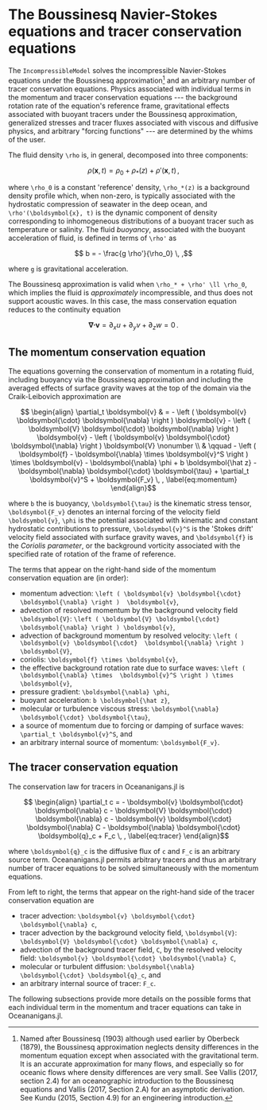 # The Boussinesq Navier-Stokes equations and tracer conservation equations

The `IncompressibleModel` solves the incompressible Navier-Stokes equations under the Boussinesq
approximation[^1] and an arbitrary number of tracer conservation equations.
Physics associated with individual terms in the momentum and tracer conservation
equations --- the background rotation rate of the equation's reference frame,
gravitational effects associated with buoyant tracers under the Boussinesq
approximation, generalized stresses and tracer fluxes associated with viscous and
diffusive physics, and arbitrary "forcing functions" --- are determined by the whims of the
user.

[^1]: Named after Boussinesq (1903) although used earlier by Oberbeck (1879), the Boussinesq
      approximation neglects density differences in the momentum equation except when associated
      with the gravitational term. It is an accurate approximation for many flows, and especially
      so for oceanic flows where density differences are very small. See Vallis (2017, section 2.4)
      for an oceanographic introduction to the Boussinesq equations and Vallis (2017, Section 2.A)
      for an asymptotic derivation. See Kundu (2015, Section 4.9) for an engineering
      introduction.

The fluid density ``\rho`` is, in general, decomposed into three
components:
```math
    \rho(\boldsymbol{x}, t) = \rho_0 + \rho_*(z) + \rho'(\boldsymbol{x}, t) \, ,
```
where ``\rho_0`` is a constant 'reference' density, ``\rho_*(z)`` is a background density
profile which, when non-zero, is typically associated with the hydrostatic compression
of seawater in the deep ocean, and ``\rho'(\boldsymbol{x}, t)`` is the dynamic component of density
corresponding to inhomogeneous distributions of a buoyant tracer such as temperature or salinity.
The fluid *buoyancy*, associated with the buoyant acceleration of fluid, is
defined in terms of ``\rho'`` as
```math
    b = - \frac{g \rho'}{\rho_0} \, ,
```
where ``g`` is gravitational acceleration.

The Boussinesq approximation is valid when ``\rho_* + \rho' \ll \rho_0``, which implies the
fluid is _approximately_ incompressible, and thus does not support acoustic waves.
In this case, the mass conservation equation reduces to the continuity equation
```math
    \begin{equation}
    \boldsymbol{\nabla} \boldsymbol{\cdot} \boldsymbol{v} = \partial_x u + \partial_y v + \partial_z w = 0 \, .
    \label{eq:continuity}
    \end{equation}
```

## The momentum conservation equation

The equations governing the conservation of momentum in a rotating fluid, including buoyancy
via the Boussinesq approximation and including the averaged effects of surface gravity waves
at the top of the domain via the Craik-Leibovich approximation are
```math
    \begin{align}
    \partial_t \boldsymbol{v} & = - \left ( \boldsymbol{v} \boldsymbol{\cdot} \boldsymbol{\nabla} \right ) \boldsymbol{v}
                        - \left ( \boldsymbol{V} \boldsymbol{\cdot} \boldsymbol{\nabla} \right ) \boldsymbol{v}
                        - \left ( \boldsymbol{v} \boldsymbol{\cdot} \boldsymbol{\nabla} \right ) \boldsymbol{V} \nonumber \\
                        & \qquad
                        - \left ( \boldsymbol{f} - \boldsymbol{\nabla} \times \boldsymbol{v}^S \right ) \times \boldsymbol{v} 
                        - \boldsymbol{\nabla} \phi
                        + b \boldsymbol{\hat z}
                        - \boldsymbol{\nabla} \boldsymbol{\cdot} \boldsymbol{\tau}
                        + \partial_t \boldsymbol{v}^S
                        + \boldsymbol{F_v} \, ,
    \label{eq:momentum}
    \end{align}
```
where ``b`` the is buoyancy, ``\boldsymbol{\tau}`` is the kinematic stress tensor, ``\boldsymbol{F_v}``
denotes an internal forcing of the velocity field ``\boldsymbol{v}``, ``\phi`` is the potential
associated with kinematic and constant hydrostatic contributions to pressure, ``\boldsymbol{v}^S`` 
is the 'Stokes drift' velocity field associated with surface gravity waves, and ``\boldsymbol{f}`` 
is the *Coriolis parameter*, or the background vorticity associated with the specified rate of 
rotation of the frame of reference.

The terms that appear on the right-hand side of the momentum conservation equation are (in order):

* momentum advection: ``\left ( \boldsymbol{v} \boldsymbol{\cdot} \boldsymbol{\nabla} \right ) 
  \boldsymbol{v}``,
* advection of resolved momentum by the background velocity field ``\boldsymbol{V}``: 
  ``\left ( \boldsymbol{V} \boldsymbol{\cdot} \boldsymbol{\nabla} \right ) \boldsymbol{v}``,
* advection of background momentum by resolved velocity: ``\left ( \boldsymbol{v} \boldsymbol{\cdot} 
  \boldsymbol{\nabla} \right ) \boldsymbol{V}``,
* coriolis: ``\boldsymbol{f} \times \boldsymbol{v}``,
* the effective background rotation rate due to surface waves: ``\left ( \boldsymbol{\nabla} \times 
  \boldsymbol{v}^S \right ) \times \boldsymbol{v}``,
* pressure gradient: ``\boldsymbol{\nabla} \phi``,
* buoyant acceleration: ``b \boldsymbol{\hat z}``,
* molecular or turbulence viscous stress: ``\boldsymbol{\nabla} \boldsymbol{\cdot} \boldsymbol{\tau}``,
* a source of momentum due to forcing or damping of surface waves: ``\partial_t \boldsymbol{v}^S``, and
* an arbitrary internal source of momentum: ``\boldsymbol{F_v}``.

## The tracer conservation equation

The conservation law for tracers in Oceananigans.jl is
```math
    \begin{align}
    \partial_t c = - \boldsymbol{v} \boldsymbol{\cdot} \boldsymbol{\nabla} c
                   - \boldsymbol{V} \boldsymbol{\cdot} \boldsymbol{\nabla} c
                   - \boldsymbol{v} \boldsymbol{\cdot} \boldsymbol{\nabla} C
                   - \boldsymbol{\nabla} \boldsymbol{\cdot} \boldsymbol{q}_c
                   + F_c \, ,
    \label{eq:tracer}
    \end{align}
```
where ``\boldsymbol{q}_c`` is the diffusive flux of ``c`` and ``F_c`` is an arbitrary source term.
Oceananigans.jl permits arbitrary tracers and thus an arbitrary number of tracer equations to 
be solved simultaneously with the momentum equations.

From left to right, the terms that appear on the right-hand side of the tracer conservation equation are

* tracer advection: ``\boldsymbol{v} \boldsymbol{\cdot} \boldsymbol{\nabla} c``,
* tracer advection by the background velocity field, ``\boldsymbol{V}``: ``\boldsymbol{V} \boldsymbol{\cdot} \boldsymbol{\nabla} c``,
* advection of the background tracer field, ``C``, by the resolved velocity field: ``\boldsymbol{v} \boldsymbol{\cdot} \boldsymbol{\nabla} C``,
* molecular or turbulent diffusion: ``\boldsymbol{\nabla} \boldsymbol{\cdot} \boldsymbol{q}_c``, and
* an arbitrary internal source of tracer: ``F_c``.

The following subsections provide more details on the possible forms that each individual term 
in the momentum and tracer equations can take in Oceananigans.jl.
